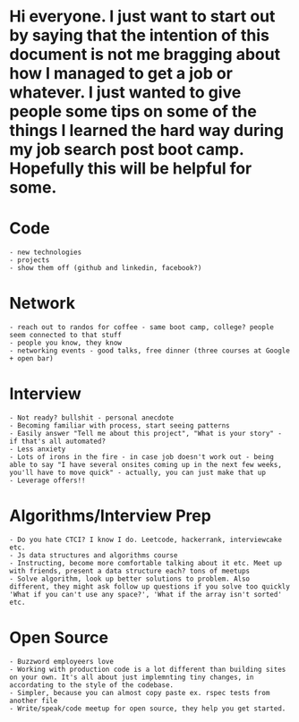# Hi everyone. I just want to start out by saying that the intention of this document is not me bragging about how I managed to get a job or whatever. I just wanted to give people some tips on some of the things I learned the hard way during my job search post boot camp. Hopefully this will be helpful for some. 

# Code 
	- new technologies 
	- projects 
	- show them off (github and linkedin, facebook?)

# Network
	- reach out to randos for coffee - same boot camp, college? people seem connected to that stuff
	- people you know, they know 
	- networking events - good talks, free dinner (three courses at Google + open bar)

# Interview 
	- Not ready? bullshit - personal anecdote 
	- Becoming familiar with process, start seeing patterns
	- Easily answer "Tell me about this project", "What is your story" - if that's all automated?
	- Less anxiety 
	- Lots of irons in the fire - in case job doesn't work out - being able to say "I have several onsites coming up in the next few weeks, you'll have to move quick" - actually, you can just make that up 
	- Leverage offers!!

# Algorithms/Interview Prep
	- Do you hate CTCI? I know I do. Leetcode, hackerrank, interviewcake etc. 
	- Js data structures and algorithms course
	- Instructing, become more comfortable talking about it etc. Meet up with friends, present a data structure each? tons of meetups 
	- Solve algorithm, look up better solutions to problem. Also different, they might ask follow up questions if you solve too quickly 'What if you can't use any space?', 'What if the array isn't sorted' etc. 

# Open Source 
	- Buzzword employeers love 
	- Working with production code is a lot different than building sites on your own. It's all about just implemnting tiny changes, in accordating to the style of the codebase.
	- Simpler, because you can almost copy paste ex. rspec tests from another file 
	- Write/speak/code meetup for open source, they help you get started. 